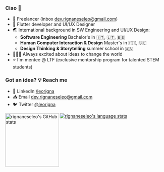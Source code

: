### Ciao 👋

- 🚀 Freelancer (inbox [dev.rignaneseleo@gmail.com](mailto:dev.rignaneseleo@gmail.com))
- 📱 Flutter developer and UI/UX Designer
- 🌏 International background in SW Engineering and UI/UX Design:
  - **Software Engineering** Bachelor's in 🇮🇹, 🇱🇹, 🇪🇸
  - **Human Computer Interaction & Design** Master's in 🇫🇮, 🇸🇪
  - **Design Thinking & Storytelling** summer school in 🇺🇸
- 🦹🏽‍♂️ Always excited about ideas to change the world
- ⭐️ I'm mentee @ LTF (exclusive mentorship program for talented STEM students)

### Got an idea? 💡 Reach me 
- 💼 LinkedIn [/leorigna](https://www.linkedin.com/in/leorigna/)
- 📥 Email [dev.rignaneseleo@gmail.com](mailto:dev.rignaneseleo@gmail.com)
- 🐦 Twitter [@leorigna](https://twitter.com/leorigna)


<a href="https://profile-summary-for-github.com/user/rignaneseleo">
  <img align="left" height="170px" src="https://github-readme-stats.vercel.app/api?username=rignaneseleo&show_icons=true&line_height=27&count_private=true&include_all_commits=true" alt="rignaneseleo's GitHub stats"/>
  <img src="https://github-readme-stats.vercel.app/api/top-langs/?username=rignaneseleo&hide_langs_below=5&layout=compact" alt="rignaneseleo's language stats"/>
</a>
